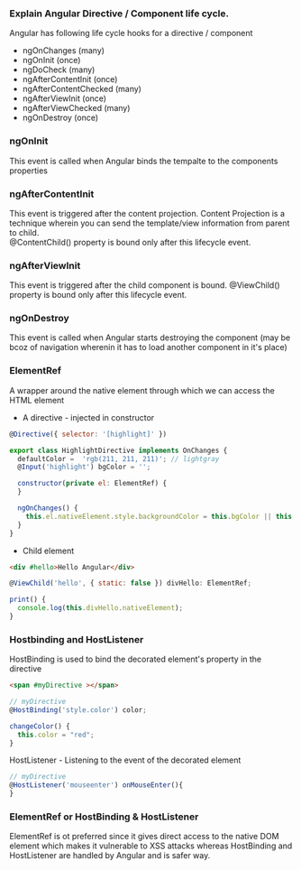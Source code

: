 ### Explain Angular Directive / Component life cycle.
Angular has following life cycle hooks for a directive / component
- ngOnChanges (many)
- ngOnInit (once)
- ngDoCheck (many)
- ngAfterContentInit (once)
- ngAfterContentChecked (many)
- ngAfterViewInit (once)
- ngAfterViewChecked (many)
- ngOnDestroy (once)

### ngOnInit 
This event is called when Angular binds the tempalte to the components properties

### ngAfterContentInit
This event is triggered after the content projection. Content Projection is a technique wherein you can send the template/view information from parent to child.  
@ContentChild() property is bound only after this lifecycle event.

### ngAfterViewInit
This event is triggered after the child component is bound. 
@ViewChild() property is bound only after this lifecycle event.

### ngOnDestroy
This event is called when Angular starts destroying the component (may be bcoz of navigation wherenin it has to load another component in it's place)

### ElementRef
A wrapper around the native element through which we can access the HTML element
- A directive - injected in constructor
```javascript
@Directive({ selector: '[highlight]' })

export class HighlightDirective implements OnChanges {
  defaultColor =  'rgb(211, 211, 211)'; // lightgray
  @Input('highlight') bgColor = '';

  constructor(private el: ElementRef) {
  }

  ngOnChanges() {
    this.el.nativeElement.style.backgroundColor = this.bgColor || this.defaultColor;
  }
}
```

- Child element
```html
<div #hello>Hello Angular</div>
```
```javascript
@ViewChild('hello', { static: false }) divHello: ElementRef;

print() {
  console.log(this.divHello.nativeElement);
}
```


### Hostbinding and HostListener
HostBinding is used to bind the decorated element's property in the directive
```html
<span #myDirective ></span>
```
```javascript
// myDirective
@HostBinding('style.color') color;

changeColor() {
  this.color = "red";
}
```

HostListener - Listening to the event of the decorated element
```javascript
// myDirective
@HostListener('mouseenter') onMouseEnter(){
}
```

### ElementRef or HostBinding & HostListener
ElementRef is ot preferred since it gives direct access to the native DOM element which makes it vulnerable to XSS attacks whereas HostBinding and HostListener are handled by Angular and is safer way.
